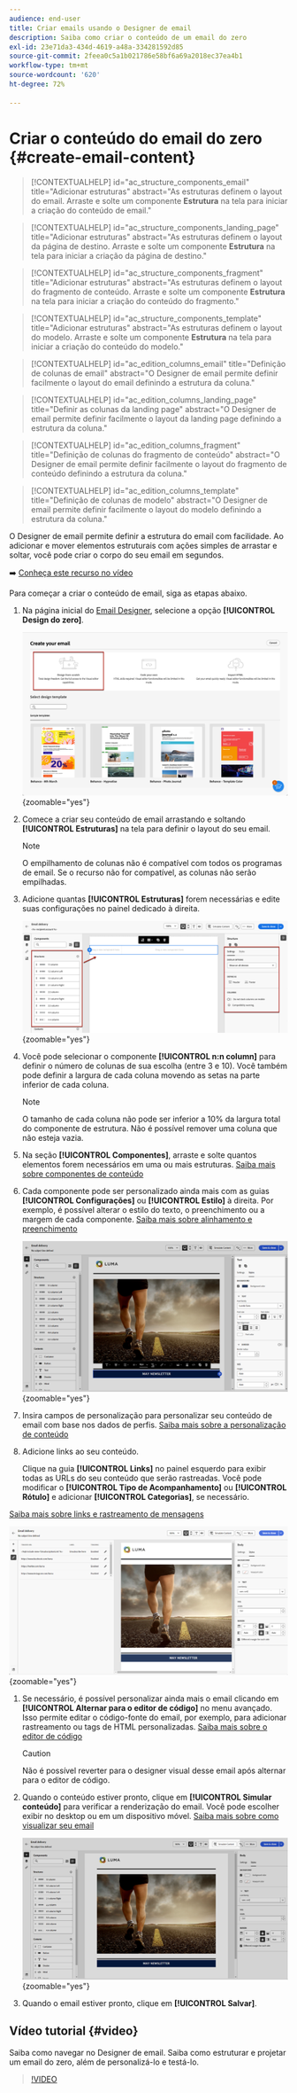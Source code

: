 ```yaml
---
audience: end-user
title: Criar emails usando o Designer de email
description: Saiba como criar o conteúdo de um email do zero
exl-id: 23e71da3-434d-4619-a48a-334281592d85
source-git-commit: 2feea0c5a1b021786e58bf6a69a2018ec37ea4b1
workflow-type: tm+mt
source-wordcount: '620'
ht-degree: 72%

---
```


# Criar o conteúdo do email do zero {#create-email-content}

>[!CONTEXTUALHELP]
>id="ac_structure_components_email"
>title="Adicionar estruturas"
>abstract="As estruturas definem o layout do email. Arraste e solte um componente **Estrutura** na tela para iniciar a criação do conteúdo de email."

>[!CONTEXTUALHELP]
>id="ac_structure_components_landing_page"
>title="Adicionar estruturas"
>abstract="As estruturas definem o layout da página de destino. Arraste e solte um componente **Estrutura** na tela para iniciar a criação da página de destino."

>[!CONTEXTUALHELP]
>id="ac_structure_components_fragment"
>title="Adicionar estruturas"
>abstract="As estruturas definem o layout do fragmento de conteúdo. Arraste e solte um componente **Estrutura** na tela para iniciar a criação do conteúdo do fragmento."

>[!CONTEXTUALHELP]
>id="ac_structure_components_template"
>title="Adicionar estruturas"
>abstract="As estruturas definem o layout do modelo. Arraste e solte um componente **Estrutura** na tela para iniciar a criação do conteúdo do modelo."


>[!CONTEXTUALHELP]
>id="ac_edition_columns_email"
>title="Definição de colunas de email"
>abstract="O Designer de email permite definir facilmente o layout do email definindo a estrutura da coluna."

>[!CONTEXTUALHELP]
>id="ac_edition_columns_landing_page"
>title="Definir as colunas da landing page"
>abstract="O Designer de email permite definir facilmente o layout da landing page definindo a estrutura da coluna."

>[!CONTEXTUALHELP]
>id="ac_edition_columns_fragment"
>title="Definição de colunas do fragmento de conteúdo"
>abstract="O Designer de email permite definir facilmente o layout do fragmento de conteúdo definindo a estrutura da coluna."

>[!CONTEXTUALHELP]
>id="ac_edition_columns_template"
>title="Definição de colunas de modelo"
>abstract="O Designer de email permite definir facilmente o layout do modelo definindo a estrutura da coluna."

O Designer de email permite definir a estrutura do email com facilidade. Ao adicionar e mover elementos estruturais com ações simples de arrastar e soltar, você pode criar o corpo do seu email em segundos.

➡️ [Conheça este recurso no vídeo](#video)

Para começar a criar o conteúdo de email, siga as etapas abaixo.

1. Na página inicial do [Email Designer](get-started-email-designer.md#start-authoring), selecione a opção **[!UICONTROL Design do zero]**.

   ![](assets/email_designer-from-scratch.png){zoomable="yes"}

1. Comece a criar seu conteúdo de email arrastando e soltando **[!UICONTROL Estruturas]** na tela para definir o layout do seu email.

   >[!NOTE]
   >
   >O empilhamento de colunas não é compatível com todos os programas de email. Se o recurso não for compatível, as colunas não serão empilhadas.

1. Adicione quantas **[!UICONTROL Estruturas]** forem necessárias e edite suas configurações no painel dedicado à direita.

   ![](assets/email_designer_structure_components.png){zoomable="yes"}

1. Você pode selecionar o componente **[!UICONTROL n:n column]** para definir o número de colunas de sua escolha (entre 3 e 10). Você também pode definir a largura de cada coluna movendo as setas na parte inferior de cada coluna.

   >[!NOTE]
   >
   >O tamanho de cada coluna não pode ser inferior a 10% da largura total do componente de estrutura. Não é possível remover uma coluna que não esteja vazia.

1. Na seção **[!UICONTROL Componentes]**, arraste e solte quantos elementos forem necessários em uma ou mais estruturas. [Saiba mais sobre componentes de conteúdo](content-components.md)

1. Cada componente pode ser personalizado ainda mais com as guias **[!UICONTROL Configurações]** ou **[!UICONTROL Estilo]** à direita. Por exemplo, é possível alterar o estilo do texto, o preenchimento ou a margem de cada componente. [Saiba mais sobre alinhamento e preenchimento](alignment-and-padding.md)

   ![](assets/email_designer-styles.png){zoomable="yes"}

1. Insira campos de personalização para personalizar seu conteúdo de email com base nos dados de perfis. [Saiba mais sobre a personalização de conteúdo](../personalization/personalize.md)

1. Adicione links ao seu conteúdo.

   Clique na guia **[!UICONTROL Links]** no painel esquerdo para exibir todas as URLs do seu conteúdo que serão rastreadas. Você pode modificar o **[!UICONTROL Tipo de Acompanhamento]** ou **[!UICONTROL Rótulo]** e adicionar **[!UICONTROL Categorias]**, se necessário.

[Saiba mais sobre links e rastreamento de mensagens](message-tracking.md)

   ![](assets/email_designer-links.png){zoomable="yes"}

1. Se necessário, é possível personalizar ainda mais o email clicando em **[!UICONTROL Alternar para o editor de código]** no menu avançado. Isso permite editar o código-fonte do email, por exemplo, para adicionar rastreamento ou tags de HTML personalizadas. [Saiba mais sobre o editor de código](code-content.md)

   >[!CAUTION]
   >
   >Não é possível reverter para o designer visual desse email após alternar para o editor de código.

1. Quando o conteúdo estiver pronto, clique em **[!UICONTROL Simular conteúdo]** para verificar a renderização do email. Você pode escolher exibir no desktop ou em um dispositivo móvel. [Saiba mais sobre como visualizar seu email](../preview-test/preview-test.md)

   ![](assets/email_designer-simulate.png){zoomable="yes"}

1. Quando o email estiver pronto, clique em **[!UICONTROL Salvar]**.

## Vídeo tutorial {#video}

Saiba como navegar no Designer de email. Saiba como estruturar e projetar um email do zero, além de personalizá-lo e testá-lo.

>[!VIDEO](https://video.tv.adobe.com/v/3425867/?quality=12)

